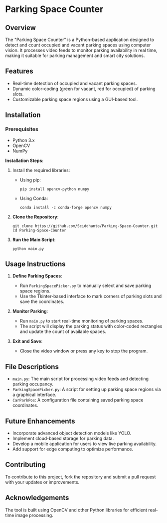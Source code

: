 # Parking Space Counter 

## Overview
The "Parking Space Counter" is a Python-based application designed to detect and count occupied and vacant parking spaces using computer vision. It processes video feeds to monitor parking availability in real time, making it suitable for parking management and smart city solutions.

## Features
- Real-time detection of occupied and vacant parking spaces.
- Dynamic color-coding (green for vacant, red for occupied) of parking slots.
- Customizable parking space regions using a GUI-based tool.

## Installation

### Prerequisites
- Python 3.x
- OpenCV
- NumPy

**Installation Steps**:
1. Install the required libraries:
   - Using pip:
     ```
     pip install opencv-python numpy
     ```
   - Using Conda:
     ```
     conda install -c conda-forge opencv numpy
     ```

2. **Clone the Repository**:
   ```
   git clone https://github.com/Sciddhanto/Parking-Space-Counter.git
   cd Parking-Space-Counter
   ```

3. **Run the Main Script**:
   ```
   python main.py
   ```

## Usage Instructions
1. **Define Parking Spaces**:
   - Run `ParkingSpacePicker.py` to manually select and save parking space regions.
   - Use the Tkinter-based interface to mark corners of parking slots and save the coordinates.

2. **Monitor Parking**:
   - Run `main.py` to start real-time monitoring of parking spaces.
   - The script will display the parking status with color-coded rectangles and update the count of available spaces.

3. **Exit and Save**:
   - Close the video window or press any key to stop the program.

## File Descriptions
- `main.py`: The main script for processing video feeds and detecting parking occupancy.
- `ParkingSpacePicker.py`: A script for setting up parking space regions via a graphical interface.
- `CarParkPos`: A configuration file containing saved parking space coordinates.

## Future Enhancements
- Incorporate advanced object detection models like YOLO.
- Implement cloud-based storage for parking data.
- Develop a mobile application for users to view live parking availability.
- Add support for edge computing to optimize performance.

## Contributing
To contribute to this project, fork the repository and submit a pull request with your updates or improvements.

## Acknowledgements
The tool is built using OpenCV and other Python libraries for efficient real-time image processing.
